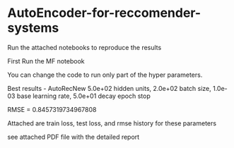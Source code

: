 # AutoEncoder-for-reccomender-systems
Run the attached notebooks to reproduce the results

First Run the MF notebook

You can change the code to run only part of the hyper parameters.

Best results - AutoRecNew  5.0e+02 hidden units, 2.0e+02 batch size, 1.0e-03 base learning rate, 5.0e+01 decay epoch stop

RMSE = 0.8457319734967808

Attached are train loss, test loss, and rmse history for these parameters

see attached PDF file with the detailed report
